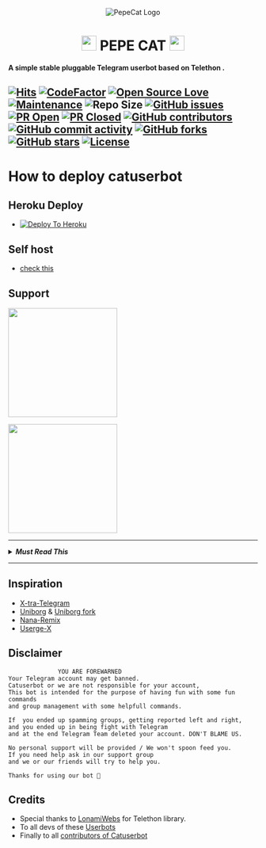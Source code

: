 <p align="center">
  <img src="https://telegra.ph/file/b7dc845e3a48cde0d7bb1.jpg" alt="PepeCat Logo">
</p>
<h1 align="center"><img src="./userbot/helpers/resources/Music.gif" width="30px"> <b>PEPE CAT</b> <img src="./userbot/helpers/resources/Music.gif" width="30px"></h1>

<b>A simple stable pluggable Telegram userbot based on Telethon .</b>

[![Hits](https://hits.seeyoufarm.com/api/count/incr/badge.svg?url=https%3A%2F%2Fgithub.com%2Fsandy1709%2Fcatuserbot&count_bg=%2379C83D&title_bg=%23555555&icon=&icon_color=%23E7E7E7&title=hits&edge_flat=false)](https://github.com/sandy1709/catuserbot)
[![CodeFactor](https://www.codefactor.io/repository/github/prono69/pepecat/badge?&style=flat-square)](https://www.codefactor.io/repository/github/prono69/pepecat)
[![Open Source Love](https://badges.frapsoft.com/os/v2/open-source.png?v=103)](https://github.com/ellerbrock/open-source-badges/)
[![Maintenance](https://img.shields.io/badge/Maintained%3F-yes-green?&style=flat-square)](https://GitHub.com/prono69/pepecat/graphs/commit-activity) 
![Repo Size](https://img.shields.io/github/repo-size/prono69/pepecat?&style=flat-square&logo=github)
[![GitHub issues](https://img.shields.io/github/issues/prono69/pepecat?&style=flat-square&logo=github)](https://github.com/prono69/pepecat/issues)
[![PR Open](https://img.shields.io/github/issues-pr/prono69/pepecat?&style=flat-square&logo=github)](https://github.com/prono69/pepecat/pulls)
[![PR Closed](https://img.shields.io/github/issues-pr-closed/sandy1709/catuserbot?&style=flat-square&logo=github)](https://github.com/sandy1709/catuserbot/pulls?q=is:closed)
[![GitHub contributors](https://img.shields.io/github/contributors/sandy1709/catuserbot?&style=flat-square&logo=github)](https://GitHub.com/sandy1709/catuserbot/graphs/contributors/)
[![GitHub commit activity](https://img.shields.io/github/commit-activity/m/prono69/pepecat?&style=flat-square&logo=github)](https://github.com/prono69/pepecat/graphs/commit-activity)
[![GitHub forks](https://img.shields.io/github/forks/sandy1709/catuserbot?&style=flat-square&logo=github)](https://github.com/sandy1709/catuserbot/fork)
[![GitHub stars](https://img.shields.io/github/stars/sandy1709/catuserbot?&style=flat-square&logo=github)](https://github.com/sandy1709/catuserbot/stargazers)
[![License](https://img.shields.io/github/license/prono69/pepecat?&style=flat-square&logo=github)](https://github.com/prono69/pepecat/blob/master/LICENSE)
----

# How to deploy catuserbot
## Heroku Deploy
  - [![Deploy To Heroku](https://www.herokucdn.com/deploy/button.svg)](https://github.com/Mr-confused/nekopack)

## Self host
  - [check this](https://catuserbot.gitbook.io/catuserbot/tutorial/self-host)

## Support
   <a href="https://t.me/catuserbot17"><img src="https://img.shields.io/badge/Channel%20Support%3F-yes-green?&style=flat-square?&logo=telegram" width=220px></a></p>
   <a href="https://t.me/catuserbot_support"><img src="https://img.shields.io/badge/Group%20Support%3F-yes-green?&style=flat-square?&logo=telegram" width=220px></a></p>

---

<details>
<summary><b><i>Must Read This</i></b></summary>

* This bot contains some strong NSFW modules.
* Make sure you are at least 18 years old.
* Some NSFW category may can disturb you.

</details>

---

## Inspiration
   - [X-tra-Telegram](https://github.com/Dark-Princ3/X-tra-Telegram)
   - [Uniborg](https://github.com/SpEcHiDe/UniBorg) & [Uniborg fork](https://github.com/ravana69/PornHub)
   - [Nana-Remix](https://github.com/pokurt/Nana-Remix)
   - [Userge-X](https://github.com/code-rgb/USERGE-X/)
   
## Disclaimer

```
              YOU ARE FOREWARNED
Your Telegram account may get banned.   
Catuserbot or we are not responsible for your account, 
This bot is intended for the purpose of having fun with some fun commands 
and group management with some helpfull commands.

If  you ended up spamming groups, getting reported left and right, 
and you ended up in being fight with Telegram 
and at the end Telegram Team deleted your account. DON'T BLAME US.

No personal support will be provided / We won't spoon feed you. 
If you need help ask in our support group 
and we or our friends will try to help you.

Thanks for using our bot 
```

## Credits
   - Special thanks to [LonamiWebs](https://github.com/LonamiWebs/Telethon/) for Telethon library.
   - To all devs of these [Userbots](https://github.com/sandy1709/catuserbot/tree/bugs#inspiration)
   - Finally to all [contributors of Catuserbot](https://github.com/sandy1709/catuserbot/graphs/contributors)

